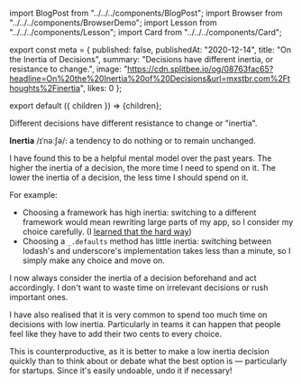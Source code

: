 import BlogPost from "../../../components/BlogPost";
import Browser from "../../../components/BrowserDemo";
import Lesson from "../../../components/Lesson";
import Card from "../../../components/Card";

export const meta = {
  published: false,
  publishedAt: "2020-12-14",
  title: "On the Inertia of Decisions",
  summary: "Decisions have different inertia, or resistance to change.",
  image: "https://cdn.splitbee.io/og/08763fac65?headline=On%20the%20Inertia%20of%20Decisions&url=mxstbr.com%2Fthoughts%2Finertia",
  likes: 0
};

export default ({ children }) => <BlogPost meta={meta}>{children}</BlogPost>;

Different decisions have different resistance to change or "inertia".

<div style={{ borderLeft: `4px solid #DDD`, paddingLeft: `16px` }}>

**Inertia** /ɪˈnəːʃə/: a tendency to do nothing or to remain unchanged.

</div>

I have found this to be a helpful mental model over the past years. The higher the inertia of a decision, the more time I need to spend on it. The lower the inertia of a decision, the less time I should spend on it.

For example:

- Choosing a framework has high inertia: switching to a different framework would mean rewriting large parts of my app, so I consider my choice carefully. (I [learned that the hard way](/thoughts/tech-choice-regrets-at-spectrum))
- Choosing a `_.defaults` method has little inertia: switching between lodash's and underscore's implementation takes less than a minute, so I simply make any choice and move on.

I now always consider the inertia of a decision beforehand and act accordingly. I don't want to waste time on irrelevant decisions or rush important ones.

<Lesson title="Lesson 1" body="Consider the inertia of your decisions and spend your time accordingly." />

I have also realised that it is very common to spend too much time on decisions with low inertia. Particularly in teams it can happen that people feel like they have to add their two cents to every choice. 

This is counterproductive, as it is better to make a low inertia decision quickly than to think about or debate what the best option is — particularly for startups. Since it's easily undoable, undo it if necessary!

<Lesson title="Lesson 2" body="Always keep moving. Bias towards action." />
